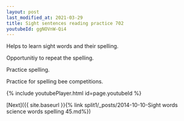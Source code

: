 ```yaml
---
layout: post
last_modified_at: 2021-03-29
title: Sight sentences reading practice 702
youtubeId: ggNOVnW-Qi4
---
```

 
 
Helps to learn sight words and their spelling.

Opportunitiy to repeat the spelling. 

Practice spelling. 
 
Practice for spelling bee competitions. 
 
{% include youtubePlayer.html id=page.youtubeId %}
 
 

[Next]({{ site.baseurl }}{% link  split1/_posts/2014-10-10-Sight words science words spelling 45.md%})
 
